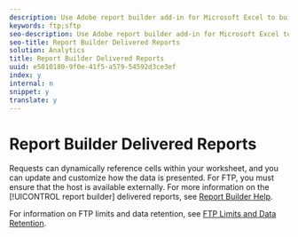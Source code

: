 ```yaml
---
description: Use Adobe report builder add-in for Microsoft Excel to build customized requests from Web analytics data, which you can insert into your Excel worksheets.
keywords: ftp;sftp
seo-description: Use Adobe report builder add-in for Microsoft Excel to build customized requests from Web analytics data, which you can insert into your Excel worksheets.
seo-title: Report Builder Delivered Reports
solution: Analytics
title: Report Builder Delivered Reports
uuid: e5010180-9f0e-41f5-a579-54592d3ce3ef
index: y
internal: n
snippet: y
translate: y
---
```


# Report Builder Delivered Reports

Requests can dynamically reference cells within your worksheet, and you can update and customize how the data is presented. For FTP, you must ensure that the host is available externally. For more information on the [!UICONTROL  report builder] delivered reports, see [ Report Builder Help](https://marketing.adobe.com/resources/help/en_US/arb/index.html#ReportBuilder_Home). 

For information on FTP limits and data retention, see [ FTP Limits and Data Retention](../../ftp_and_sftp_bucket/ftp_limits.md#concept_8CAA1D8F27B3411AB902520AD6C9A70E). 
